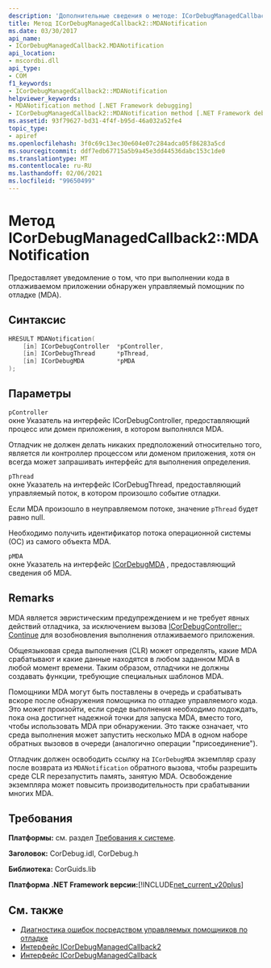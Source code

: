 ```yaml
---
description: 'Дополнительные сведения о методе: ICorDebugManagedCallback2:: MDANotification'
title: Метод ICorDebugManagedCallback2::MDANotification
ms.date: 03/30/2017
api_name:
- ICorDebugManagedCallback2.MDANotification
api_location:
- mscordbi.dll
api_type:
- COM
f1_keywords:
- ICorDebugManagedCallback2::MDANotification
helpviewer_keywords:
- MDANotification method [.NET Framework debugging]
- ICorDebugManagedCallback2::MDANotification method [.NET Framework debugging]
ms.assetid: 93f79627-bd31-4f4f-b95d-46a032a52fe4
topic_type:
- apiref
ms.openlocfilehash: 3f0c69c13ec30e604e07c284adca05f86283a5cd
ms.sourcegitcommit: ddf7edb67715a5b9a45e3dd44536dabc153c1de0
ms.translationtype: MT
ms.contentlocale: ru-RU
ms.lasthandoff: 02/06/2021
ms.locfileid: "99650499"
---
```

# <a name="icordebugmanagedcallback2mdanotification-method"></a>Метод ICorDebugManagedCallback2::MDANotification

Предоставляет уведомление о том, что при выполнении кода в отлаживаемом приложении обнаружен управляемый помощник по отладке (MDA).  
  
## <a name="syntax"></a>Синтаксис  
  
```cpp  
HRESULT MDANotification(  
    [in] ICorDebugController  *pController,  
    [in] ICorDebugThread      *pThread,  
    [in] ICorDebugMDA         *pMDA  
);  
```  
  
## <a name="parameters"></a>Параметры  

 `pController`  
 окне Указатель на интерфейс ICorDebugController, предоставляющий процесс или домен приложения, в котором выполнялся MDA.  
  
 Отладчик не должен делать никаких предположений относительно того, является ли контроллер процессом или доменом приложения, хотя он всегда может запрашивать интерфейс для выполнения определения.  
  
 `pThread`  
 окне Указатель на интерфейс ICorDebugThread, предоставляющий управляемый поток, в котором произошло событие отладки.  
  
 Если MDA произошло в неуправляемом потоке, значение `pThread` будет равно null.  
  
 Необходимо получить идентификатор потока операционной системы (ОС) из самого объекта MDA.  
  
 `pMDA`  
 окне Указатель на интерфейс [ICorDebugMDA](icordebugmda-interface.md) , предоставляющий сведения об MDA.  
  
## <a name="remarks"></a>Remarks  

 MDA является эвристическим предупреждением и не требует явных действий отладчика, за исключением вызова [ICorDebugController:: Continue](icordebugcontroller-continue-method.md) для возобновления выполнения отлаживаемого приложения.  
  
 Общеязыковая среда выполнения (CLR) может определять, какие MDA срабатывают и какие данные находятся в любом заданном MDA в любой момент времени. Таким образом, отладчики не должны создавать функции, требующие специальных шаблонов MDA.  
  
 Помощники MDA могут быть поставлены в очередь и срабатывать вскоре после обнаружения помощника по отладке управляемого кода. Это может произойти, если среде выполнения необходимо подождать, пока она достигнет надежной точки для запуска MDA, вместо того, чтобы использовать MDA при обнаружении. Это также означает, что среда выполнения может запустить несколько MDA в одном наборе обратных вызовов в очереди (аналогично операции "присоединение").  
  
 Отладчик должен освободить ссылку на `ICorDebugMDA` экземпляр сразу после возврата из `MDANotification` обратного вызова, чтобы разрешить среде CLR перезапустить память, занятую MDA. Освобождение экземпляра может повысить производительность при срабатывании многих MDA.  
  
## <a name="requirements"></a>Требования  

 **Платформы:** см. раздел [Требования к системе](../../get-started/system-requirements.md).  
  
 **Заголовок:** CorDebug.idl, CorDebug.h  
  
 **Библиотека:** CorGuids.lib  
  
 **Платформа .NET Framework версии:**[!INCLUDE[net_current_v20plus](../../../../includes/net-current-v20plus-md.md)]  
  
## <a name="see-also"></a>См. также

- [Диагностика ошибок посредством управляемых помощников по отладке](../../debug-trace-profile/diagnosing-errors-with-managed-debugging-assistants.md)
- [Интерфейс ICorDebugManagedCallback2](icordebugmanagedcallback2-interface.md)
- [Интерфейс ICorDebugManagedCallback](icordebugmanagedcallback-interface.md)
